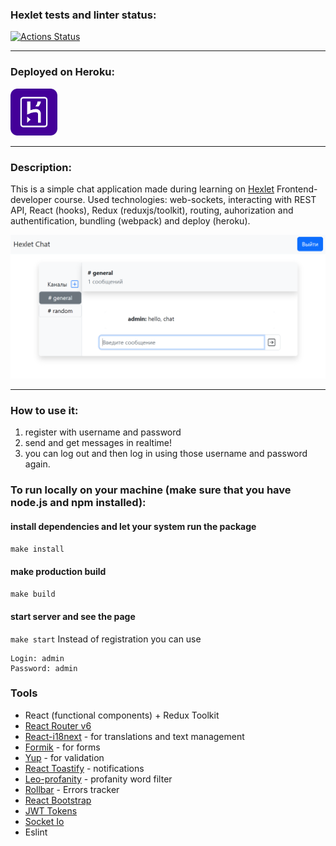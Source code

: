 ### Hexlet tests and linter status:
[![Actions Status](https://github.com/BelarusWillBeFree/frontend-project-lvl4/workflows/hexlet-check/badge.svg)](https://github.com/BelarusWillBeFree/frontend-project-lvl4/actions)
___

### Deployed on Heroku:
<a href="https://serene-inlet-07885.herokuapp.com/" target="_blank">
  <img src="assets/heroku.png" alt="heroku logo" width="75"/>
</a>

___

### Description:
This is a simple chat application made during learning on <a href="https://hexlet.io/" target="_blank">Hexlet</a> Frontend-developer course.
Used technologies: web-sockets, interacting with REST API, React (hooks), Redux (reduxjs/toolkit), routing, auhorization and authentification, bundling (webpack) and deploy (heroku).

<img src="assets/app screenshot.png" alt="screenshot" width="650"/>

___

### How to use it: 
1) register with username and password
2) send and get messages in realtime!
3) you can log out and then log in using those username and password again.

### To run locally on your machine (make sure that you have node.js and npm installed):
  #### install dependencies and let your system run the package
  `make install`

  #### make production build
  `make build`

  #### start server and see the page
  `make start`
Instead of registration you can use
```
Login: admin
Password: admin
```
### Tools

* React (functional components) + Redux Toolkit
* [React Router v6](https://reactrouter.com/en/v6.3.0/api)
* [React-i18next](https://react.i18next.com/) - for translations and text management
* [Formik](https://www.npmjs.com/package/formik) - for forms
* [Yup](https://github.com/jquense/yup) - for validation
* [React Toastify](https://www.npmjs.com/package/react-toastify) - notifications
* [Leo-profanity](https://github.com/jojoee/leo-profanity) -  profanity word filter
* [Rollbar](https://rollbar.com/) - Errors tracker
* [React Bootstrap](https://github.com/react-bootstrap/react-bootstrap)
* [JWT Tokens](https://jwt.io/introduction)
* [Socket Io](https://socket.io/) 
* Eslint
